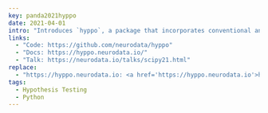 ```yaml
---
key: panda2021hyppo
date: 2021-04-01
intro: "Introduces `hyppo`, a package that incorporates conventional and novel multivariate hypothesis tests."
links:
  - "Code: https://github.com/neurodata/hyppo"
  - "Docs: https://hyppo.neurodata.io/"
  - "Talk: https://neurodata.io/talks/scipy21.html"
replace:
  - "https://hyppo.neurodata.io: <a href='https://hyppo.neurodata.io'>https://hyppo.neurodata.io</a>"
tags:
  - Hypothesis Testing
  - Python
---
```

